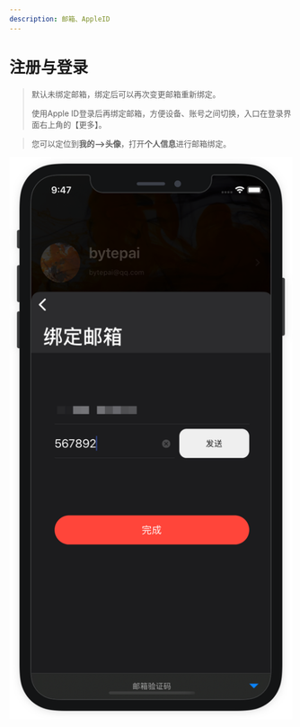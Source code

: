 ```yaml
---
description: 邮箱、AppleID
---
```


# 注册与登录

> 默认未绑定邮箱，绑定后可以再次变更邮箱重新绑定。
>
> 使用Apple ID登录后再绑定邮箱，方便设备、账号之间切换，入口在登录界面右上角的【更多】。

> 您可以定位到**我的--&gt;头像**，打开**个人信息**进行邮箱绑定。



![](../.gitbook/assets/bang-ding-you-xiang.png)

